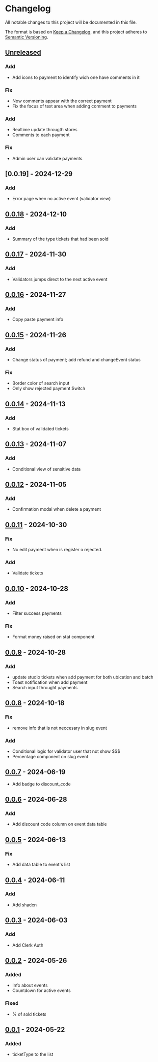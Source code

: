 # Changelog

All notable changes to this project will be documented in this file.

The format is based on [Keep a Changelog](https://keepachangelog.com/en/1.0.0/),
and this project adheres to [Semantic Versioning](https://semver.org/spec/v2.0.0.html).

## [Unreleased]

### Add

- Add icons to payment to identify wich one have comments in it

### Fix

- Now comments appear with the correct payment
- Fix the focus of text area when adding comment to payments

### Add

- Realtime update througth stores
- Comments to each payment

### Fix

- Admin user can validate payments

## [0.0.19] - 2024-12-29

### Add

- Error page when no active event (validator view)

## [0.0.18] - 2024-12-10

### Add

- Summary of the type tickets that had been sold

## [0.0.17] - 2024-11-30

### Add

- Validators jumps direct to the next active event

## [0.0.16] - 2024-11-27

### Add

- Copy paste payment info

## [0.0.15] - 2024-11-26

### Add

- Change status of payment; add refund and changeEvent status

### Fix

- Border color of search input
- Only show rejected payment Switch

## [0.0.14] - 2024-11-13

### Add

- Stat box of validated tickets

## [0.0.13] - 2024-11-07

### Add

- Conditional view of sensitive data

## [0.0.12] - 2024-11-05

### Add

- Confirmation modal when delete a payment

## [0.0.11] - 2024-10-30

### Fix

- No edit payment when is register o rejected.

### Add

- Validate tickets

## [0.0.10] - 2024-10-28

### Add

- Filter success payments

### Fix
- Format money raised on stat component

## [0.0.9] - 2024-10-28

### Add

- update studio tickets when add payment for both ubication and batch
- Toast notification when add payment
- Search input throught payments

## [0.0.8] - 2024-10-18

### Fix

- remove info that is not neccesary in slug event

### Add

- Conditional logic for validator user that not show $$$
- Percentage component on slug event

## [0.0.7] - 2024-06-19

- Add badge to discount_code

## [0.0.6] - 2024-06-28

### Add

- Add discount code column on event data table
  
## [0.0.5] - 2024-06-13

### Fix

- Add data table to event's list

## [0.0.4] - 2024-06-11

### Add

- Add shadcn

## [0.0.3] - 2024-06-03

### Add

- Add Clerk Auth

## [0.0.2] - 2024-05-26

### Added

- Info about events
- Countdown for active events

### Fixed

- % of sold tickets

## [0.0.1] - 2024-05-22

### Added

- ticketType to the list

[unreleased]: https://github.com/kbzaso/5lc-sveltkit-sanity/compare/0.0.18...HEAD
[0.0.18]: https://github.com/kbzaso/5lc-sveltkit-sanity/compare/v0.0.18...v0.0.19
[0.0.17]: https://github.com/kbzaso/5lc-sveltkit-sanity/compare/v0.0.17...v0.0.18
[0.0.17]: https://github.com/kbzaso/5lc-sveltkit-sanity/compare/v0.0.16...v0.0.17
[0.0.16]: https://github.com/kbzaso/5lc-sveltkit-sanity/compare/v0.0.15...v0.0.16
[0.0.15]: https://github.com/kbzaso/5lc-sveltkit-sanity/compare/v0.0.14...v0.0.15
[0.0.14]: https://github.com/kbzaso/5lc-sveltkit-sanity/compare/v0.0.13...v0.0.14
[0.0.13]: https://github.com/kbzaso/5lc-sveltkit-sanity/compare/v0.0.12...v0.0.13
[0.0.12]: https://github.com/kbzaso/5lc-sveltkit-sanity/compare/v0.0.11...v0.0.12
[0.0.11]: https://github.com/kbzaso/5lc-sveltkit-sanity/compare/v0.0.10...v0.0.11
[0.0.10]: https://github.com/kbzaso/5lc-sveltkit-sanity/compare/v0.0.9...v0.0.10
[0.0.9]: https://github.com/kbzaso/5lc-sveltkit-sanity/compare/v0.0.8...v0.0.9
[0.0.8]: https://github.com/kbzaso/5lc-sveltkit-sanity/compare/v0.0.7...v0.0.8
[0.0.7]: https://github.com/kbzaso/5lc-sveltkit-sanity/compare/v0.0.6...v0.0.7
[0.0.6]: https://github.com/kbzaso/5lc-sveltkit-sanity/compare/v0.0.5...v0.0.6
[0.0.5]: https://github.com/kbzaso/5lc-sveltkit-sanity/compare/v0.0.4...v0.0.5
[0.0.4]: https://github.com/kbzaso/5lc-sveltkit-sanity/compare/v0.0.3...v0.0.4
[0.0.3]: https://github.com/kbzaso/5lc-sveltkit-sanity/compare/v0.0.2...v0.0.3
[0.0.2]: https://github.com/kbzaso/5lc-sveltkit-sanity/compare/v0.0.1...v0.0.2
[0.0.1]: https://github.com/kbzaso/5lc-sveltkit-sanity/releases/tag/0.0.1